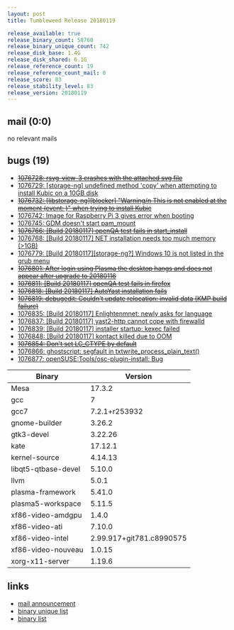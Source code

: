 ```yaml
---
layout: post
title: Tumbleweed Release 20180119

release_available: true
release_binary_count: 58760
release_binary_unique_count: 742
release_disk_base: 1.4G
release_disk_shared: 6.1G
release_reference_count: 19
release_reference_count_mail: 0
release_score: 83
release_stability_level: 83
release_version: 20180119
---
```


## mail (0:0)

no relevant mails

## bugs (19)

<!--more-->

- ~~[1076728: rsvg-view-3 crashes with the attached svg file](https://bugzilla.opensuse.org/show_bug.cgi?id=1076728)~~
- [1076729: [storage-ng] undefined method 'copy' when attempting to install Kubic on a 10GB disk](https://bugzilla.opensuse.org/show_bug.cgi?id=1076729)
- ~~[1076732: [libstorage-ng][blocker] "Warning/n This is not enabled at the moment (event: )" when trying to install Kubic](https://bugzilla.opensuse.org/show_bug.cgi?id=1076732)~~
- [1076742: Image for Raspberry Pi 3 gives error when booting](https://bugzilla.opensuse.org/show_bug.cgi?id=1076742)
- [1076745: GDM doesn't start pam_mount](https://bugzilla.opensuse.org/show_bug.cgi?id=1076745)
- ~~[1076766: [Build 20180117] openQA test fails in start_install](https://bugzilla.opensuse.org/show_bug.cgi?id=1076766)~~
- [1076768: [Build 20180117] NET installation needs too much memory (>1GB)](https://bugzilla.opensuse.org/show_bug.cgi?id=1076768)
- [1076779: [Build 20180117][storage-ng?] Windows 10 is not listed in the grub menu](https://bugzilla.opensuse.org/show_bug.cgi?id=1076779)
- ~~[1076801: After login using Plasma the desktop hangs and does not appear after upgrade to 20180116](https://bugzilla.opensuse.org/show_bug.cgi?id=1076801)~~
- ~~[1076811: [Build 20180117] openQA test fails in firefox](https://bugzilla.opensuse.org/show_bug.cgi?id=1076811)~~
- ~~[1076818: [Build 20180117] AutoYast installation fails](https://bugzilla.opensuse.org/show_bug.cgi?id=1076818)~~
- ~~[1076819: debugedit: Couldn't update relocation: invalid data (KMP build failure)](https://bugzilla.opensuse.org/show_bug.cgi?id=1076819)~~
- [1076835: [Build 20180117] Enlightenmnet: newly asks for language](https://bugzilla.opensuse.org/show_bug.cgi?id=1076835)
- [1076837: [Build 20180117] yast2-http cannot cope with firewalld](https://bugzilla.opensuse.org/show_bug.cgi?id=1076837)
- [1076839: [Build 20180117] installer startup: kexec failed](https://bugzilla.opensuse.org/show_bug.cgi?id=1076839)
- [1076848: [Build 20180117] kontact killed due to OOM](https://bugzilla.opensuse.org/show_bug.cgi?id=1076848)
- ~~[1076854: Don't set LC_CTYPE by default](https://bugzilla.opensuse.org/show_bug.cgi?id=1076854)~~
- [1076866: ghostscript: segfault in txtwrite_process_plain_text()](https://bugzilla.opensuse.org/show_bug.cgi?id=1076866)
- [1076877: openSUSE:Tools/osc-plugin-install: Bug](https://bugzilla.opensuse.org/show_bug.cgi?id=1076877)

Binary | Version
--- | ---
Mesa | 17.3.2
gcc | 7
gcc7 | 7.2.1+r253932
gnome-builder | 3.26.2
gtk3-devel | 3.22.26
kate | 17.12.1
kernel-source | 4.14.13
libqt5-qtbase-devel | 5.10.0
llvm | 5.0.1
plasma-framework | 5.41.0
plasma5-workspace | 5.11.5
xf86-video-amdgpu | 1.4.0
xf86-video-ati | 7.10.0
xf86-video-intel | 2.99.917+git781.c8990575
xf86-video-nouveau | 1.0.15
xorg-x11-server | 1.19.6

## links

- [mail announcement](https://lists.opensuse.org/opensuse-factory/2018-01/msg00395.html)
- [binary unique list](http://download.tumbleweed.boombatower.com/20180119/rpm.unique.list)
- [binary list](http://download.tumbleweed.boombatower.com/20180119/rpm.list)
